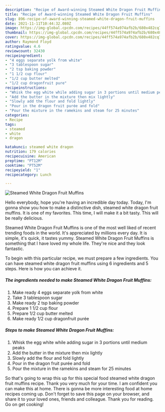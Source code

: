 ```yaml
---
description: "Recipe of Award-winning Steamed White Dragon Fruit Muffins"
title: "Recipe of Award-winning Steamed White Dragon Fruit Muffins"
slug: 896-recipe-of-award-winning-steamed-white-dragon-fruit-muffins
date: 2021-11-11T10:44:32.080Z
image: https://img-global.cpcdn.com/recipes/44ff574a974afb2b/680x482cq70/steamed-white-dragon-fruit-muffins-recipe-main-photo.jpg
thumbnail: https://img-global.cpcdn.com/recipes/44ff574a974afb2b/680x482cq70/steamed-white-dragon-fruit-muffins-recipe-main-photo.jpg
cover: https://img-global.cpcdn.com/recipes/44ff574a974afb2b/680x482cq70/steamed-white-dragon-fruit-muffins-recipe-main-photo.jpg
author: Raymond Floyd
ratingvalue: 4.6
reviewcount: 32430
recipeingredient:
- "4 eggs separate yolk from white"
- "3 tablespoon sugar"
- "2 tsp baking powder"
- "1 1/2 cup flour"
- "1/2 cup butter melted"
- "1/2 cup dragonfruit pure"
recipeinstructions:
- "Whisk the egg white while adding sugar in 3 portions until medium peaks"
- "Add the butter in the mixture then mix lightly"
- "Slowly add the flour and fold lightly"
- "Pour in the dragon fruit purée and fold"
- "Pour the mixture in the ramekins and steam for 25 minutes"
categories:
- Recipe
tags:
- steamed
- white
- dragon

katakunci: steamed white dragon 
nutrition: 179 calories
recipecuisine: American
preptime: "PT12M"
cooktime: "PT52M"
recipeyield: "1"
recipecategory: Lunch

---
```



![Steamed White Dragon Fruit Muffins](https://img-global.cpcdn.com/recipes/44ff574a974afb2b/680x482cq70/steamed-white-dragon-fruit-muffins-recipe-main-photo.jpg)

Hello everybody, hope you're having an incredible day today. Today, I'm gonna show you how to make a distinctive dish, steamed white dragon fruit muffins. It is one of my favorites. This time, I will make it a bit tasty. This will be really delicious.

Steamed White Dragon Fruit Muffins is one of the most well liked of recent trending foods in the world. It's appreciated by millions every day. It is simple, it's quick, it tastes yummy. Steamed White Dragon Fruit Muffins is something that I have loved my whole life. They're nice and they look fantastic.




To begin with this particular recipe, we must prepare a few ingredients. You can have steamed white dragon fruit muffins using 6 ingredients and 5 steps. Here is how you can achieve it.

<!--inarticleads1-->

##### The ingredients needed to make Steamed White Dragon Fruit Muffins:

1. Make ready 4 eggs separate yolk from white
1. Take 3 tablespoon sugar
1. Make ready 2 tsp baking powder
1. Prepare 1 1/2 cup flour
1. Prepare 1/2 cup butter melted
1. Make ready 1/2 cup dragonfruit purée




<!--inarticleads2-->

##### Steps to make Steamed White Dragon Fruit Muffins:

1. Whisk the egg white while adding sugar in 3 portions until medium peaks
1. Add the butter in the mixture then mix lightly
1. Slowly add the flour and fold lightly
1. Pour in the dragon fruit purée and fold
1. Pour the mixture in the ramekins and steam for 25 minutes




So that's going to wrap this up for this special food steamed white dragon fruit muffins recipe. Thank you very much for your time. I am confident you can make this at home. There is gonna be more interesting food at home recipes coming up. Don't forget to save this page on your browser, and share it to your loved ones, friends and colleague. Thank you for reading. Go on get cooking!
